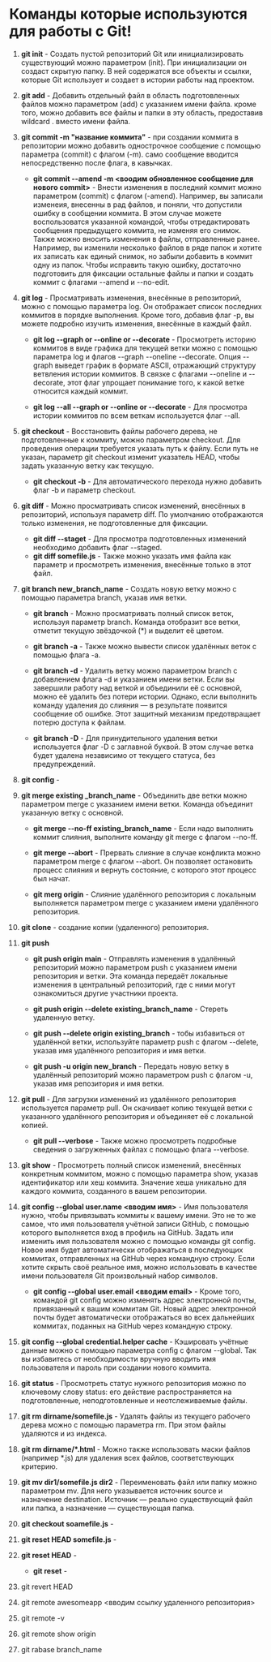 # Команды которые используются для работы с Git!

1. **git init** - Создать пустой репозиторий Git или инициализировать существующий можно параметром (init). При инициализации он создаст скрытую папку. В ней содержатся все объекты и ссылки, которые Git использует и создает в истории работы над проектом.

2. **git add** - Добавить отдельный файл в область подготовленных файлов можно параметром (add) с указанием имени файла. кроме того, можно добавить все файлы и папки в эту область, предоставив wildcard . вместо имени файла.

3. **git commit -m "название коммита"** - при создании коммита в репозитории можно добавить однострочное сообщение с помощью параметра (commit) c флагом (-m). само сообщение вводится непосредственно после флага, в кавычках.
 
   + **git commit --amend -m <воодим обновленное сообщение для нового commit>** - Внести изменения в последний коммит можно параметром (commit) с флагом (-amend). Например, вы записали изменеия, внесенны в рад файлов, и поняли, что допустили ошибку в сообщении коммита. В этом случае можете воспользоватся указанной командой, чтобы отредактировать сообщения предыдущего коммита, не изменяя его снимок.
   Также можно вносить изменения в файлы, отправленные ранее. Например, вы изменили несколько файлов в ряде папок и хотите их записать как единый снимок, но забыли добавить в коммит одну из папок. Чтобы исправить такую ошибку, достаточно подготовить для фиксации остальные файлы и папки и создать коммит с флагами --amend и --no-edit.

4. **git log** - Просматривать изменения, внесённые в репозиторий, можно с помощью параметра log. Он отображает список последних коммитов в порядке выполнения. Кроме того, добавив флаг -p, вы можете подробно изучить изменения, внесённые в каждый файл.

   + **git log --graph or --online or --decorate** - Просмотреть историю коммитов в виде графика для текущей ветки можно с помощью параметра log и флагов --graph --oneline --decorate. Опция --graph выведет график в формате ASCII, отражающий структуру ветвления истории коммитов. В связке с флагами --oneline и --decorate, этот флаг упрощает понимание того, к какой ветке относится каждый коммит.

   + **git log --all --graph or --online or --decorate** - Для просмотра истории коммитов по всем веткам используется флаг --all.

5. **git checkout** - Восстановить файлы рабочего дерева, не подготовленные к коммиту, можно параметром checkout. Для проведения операции требуется указать путь к файлу. Если путь не указан, параметр git checkout изменит указатель HEAD, чтобы задать указанную ветку как текущую.

   + __git checkout -b__ - Для автоматического перехода нужно добавить флаг -b и параметр checkout.

6. **git diff** - Можно просматривать список изменений, внесённых в репозиторий, используя параметр diff. По умолчанию отображаются только изменения, не подготовленные для фиксации.

   + **git diff --staget** - Для просмотра подготовленных изменений необходимо добавить флаг --staged.
   + **git diff somefile.js** - Также можно указать имя файла как параметр и просмотреть изменения, внесённые только в этот файл.

7. **git branch new_branch_name** - Создать новую ветку можно с помощью параметра branch, указав имя ветки.
   * __git branch__ -  Можно просматривать полный список веток, используя параметр branch. Команда отобразит все ветки, отметит текущую звёздочкой (*) и выделит её цветом.

   * __git branch -a__ - Также можно вывести список удалённых веток с помощью флага -a.

   * __git branch -d__ - Удалить ветку можно параметром branch с добавлением флага -d и указанием имени ветки. Если вы завершили работу над веткой и объединили её с основной, можно её удалить без потери истории. Однако, если выполнить команду удаления до слияния — в результате появится сообщение об ошибке. Этот защитный механизм предотвращает потерю доступа к файлам.

   * __git branch -D__ - Для принудительного удаления ветки используется флаг -D с заглавной буквой. В этом случае ветка будет удалена независимо от текущего статуса, без предупреждений.

8. **git config** - 

9. **git merge existing _branch_name** - Объединить две ветки можно параметром merge с указанием имени ветки. Команда объединит указанную ветку с основной.

   * __git merge --no-ff existing_branch_name__ - Если надо выполнить коммит слияния, выполните команду git merge с флагом --no-ff.

   * __git merge --abort__ - Прервать слияние в случае конфликта можно параметром merge с флагом --abort. Он позволяет остановить процесс слияния и вернуть состояние, с которого этот процесс был начат.

   * __git merg origin__ - Слияние удалённого репозитория с локальным выполняется параметром merge с указанием имени удалённого репозитория.

10. **git clone** - создание копии (удаленного) репозитория. 

11. **git push**

    * __git push origin main__ - Отправлять изменения в удалённый репозиторий можно параметром push с указанием имени репозитория и ветки. Эта команда передаёт локальные изменения в центральный репозиторий, где с ними могут ознакомиться другие участники проекта.

    * __git push origin --delete existing_branch_name__ - Стереть удаленную ветку.

    * __git push --delete origin existing_branch__ - тобы избавиться от удалённой ветки, используйте параметр push с флагом --delete, указав имя удалённого репозитория и имя ветки.

    * __git push -u origin new_branch__ - Передать новую ветку в удалённый репозиторий можно параметром push с флагом -u, указав имя репозитория и имя ветки.

12. **git pull** - Для загрузки изменений из удалённого репозитория используется параметр pull. Он скачивает копию текущей ветки с указанного удалённого репозитория и объединяет её с локальной копией.

    * __git pull --verbose__ - Также можно просмотреть подробные сведения о загруженных файлах с помощью флага --verbose.

13. **git show** - Просмотреть полный список изменений, внесённых конкретным коммитом, можно с помощью параметра show, указав идентификатор или хеш коммита. Значение хеша уникально для каждого коммита, созданного в вашем репозитории.
    

14. **git config --global user.name <вводим имя>** - Имя пользователя нужно, чтобы привязывать коммиты к вашему имени. Это не то же самое, что имя пользователя учётной записи GitHub, с помощью которого выполняется вход в профиль на GitHub. Задать или изменить имя пользователя можно с помощью команды git config. Новое имя будет автоматически отображаться в последующих коммитах, отправленных на GitHub через командную строку. Если хотите скрыть своё реальное имя, можно использовать в качестве имени пользователя Git произвольный набор символов.

    * __git config --global user.email <вводим email>__ - Кроме того, командой git config можно изменять адрес электронной почты, привязанный к вашим коммитам Git. Новый адрес электронной почты будет автоматически отображаться во всех дальнейших коммитах, поданных на GitHub через командную строку.

15. **git config --global credential.helper cache** - Кэшировать учётные данные можно с помощью параметра config с флагом --global. Так вы избавитесь от необходимости вручную вводить имя пользователя и пароль при создании нового коммита.    

18. **git status** - Просмотреть статус нужного репозитория можно по ключевому слову status: его действие распространяется на подготовленные, неподготовленные и неотслеживаемые файлы.

22. **git rm dirname/somefile.js** - Удалять файлы из текущего рабочего дерева можно с помощью параметра rm. При этом файлы удаляются и из индекса.

23. **git rm dirname/*.html** - Можно также использовать маски файлов (например *.js) для удаления всех файлов, соответствующих критерию.

24. **git mv dir1/somefile.js dir2** - Переименовать файл или папку можно параметром mv. Для него указывается источник source и назначение destination. Источник — реально существующий файл или папка, а назначение — существующая папка.

25. **git checkout soamefile.js** - 

26. **git reset HEAD somefile.js** - 

27. **git reset HEAD** - 

    * __git reset__ - 

28. git revert HEAD

29. git remote awesomeapp <вводим ссылку удаленного репозитория>

30. git remote -v

31. git remote show origin

32. git rabase branch_name

